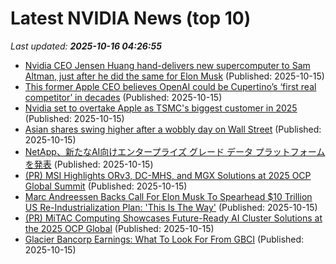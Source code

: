 # Latest NVIDIA News (top 10)
_Last updated: **2025-10-16 04:26:55**_

- [Nvidia CEO Jensen Huang hand-delivers new supercomputer to Sam Altman, just after he did the same for Elon Musk](https://www.livemint.com/companies/people/nvidia-ceo-jensen-huang-hand-delivers-new-supercomputer-dgx-spark-sam-altman-just-after-he-did-the-same-for-elon-musk-11760501673034.html) (Published: 2025-10-15)
- [This former Apple CEO believes OpenAI could be Cupertino’s ‘first real competitor’ in decades](https://indianexpress.com/article/technology/this-former-apple-ceo-believes-openai-could-be-cupertinos-first-real-competitor-in-decades-10307745/) (Published: 2025-10-15)
- [Nvidia set to overtake Apple as TSMC's biggest customer in 2025](https://www.digitimes.com/news/a20251015PD208/tsmc-apple-nvidia-semiconductor-industry-2025.html) (Published: 2025-10-15)
- [Asian shares swing higher after a wobbly day on Wall Street](https://financialpost.com/pmn/asian-shares-swing-higher-after-a-wobbly-day-on-wall-street) (Published: 2025-10-15)
- [NetApp、新たなAI向けエンタープライズ グレード データ プラットフォームを発表](https://prtimes.jp/main/html/rd/p/000000155.000047898.html) (Published: 2025-10-15)
- [(PR) MSI Highlights ORv3, DC-MHS, and MGX Solutions at 2025 OCP Global Summit](https://www.techpowerup.com/341907/msi-highlights-orv3-dc-mhs-and-mgx-solutions-at-2025-ocp-global-summit) (Published: 2025-10-15)
- [Marc Andreessen Backs Call For Elon Musk To Spearhead $10 Trillion US Re-Industrialization Plan: 'This Is The Way'](https://finance.yahoo.com/news/marc-andreessen-backs-call-elon-033104358.html) (Published: 2025-10-15)
- [(PR) MiTAC Computing Showcases Future-Ready AI Cluster Solutions at the 2025 OCP Global](https://www.techpowerup.com/341904/mitac-computing-showcases-future-ready-ai-cluster-solutions-at-the-2025-ocp-global) (Published: 2025-10-15)
- [Glacier Bancorp Earnings: What To Look For From GBCI](https://finance.yahoo.com/news/glacier-bancorp-earnings-look-gbci-030257137.html) (Published: 2025-10-15)
